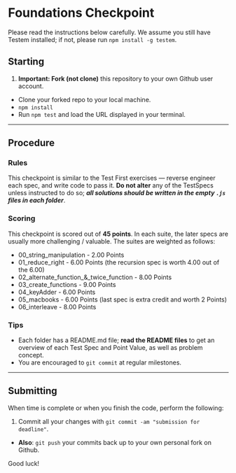 # Foundations Checkpoint

Please read the instructions below carefully. We assume you still have Testem installed; if not, please run `npm install -g testem`.

## Starting

1. **Important: Fork (not clone)** this repository to your own Github user account.
* Clone your forked repo to your local machine.
* `npm install`
* Run `npm test` and load the URL displayed in your terminal.

---

## Procedure

### Rules

This checkpoint is similar to the Test First exercises — reverse engineer each spec, and write code to pass it. **Do not alter** any of the TestSpecs unless instructed to do so; ***all solutions should be written in the empty `.js` files in each folder***.

### Scoring

This checkpoint is scored out of **45 points**. In each suite, the later specs are usually more challenging / valuable. The suites are weighted as follows:

- 00_string_manipulation - 2.00 Points
- 01_reduce_right - 6.00 Points (the recursion spec is worth 4.00 out of the 6.00)
- 02_alternate_function_&_twice_function - 8.00 Points 
- 03_create_functions - 9.00 Points
- 04_keyAdder - 6.00 Points
- 05_macbooks - 6.00 Points (last spec is extra credit and worth 2 Points)
- 06_interleave - 8.00 Points

### Tips

* Each folder has a README.md file; **read the README files** to get an overview of each Test Spec and Point Value, as well as problem concept.
* You are encouraged to `git commit` at regular milestones.

---

## Submitting

When time is complete or when you finish the code, perform the following:

1. Commit all your changes with `git commit -am "submission for deadline"`.
* **Also**: `git push` your commits back up to your own personal fork on Github.

Good luck!

